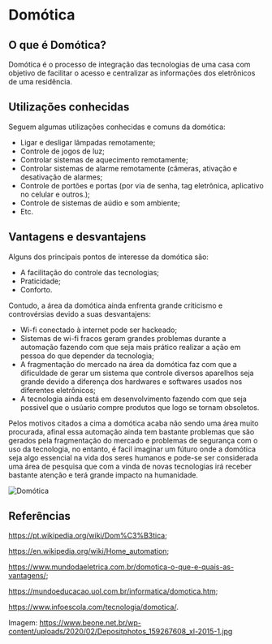 # Domótica

## O que é Domótica?
Domótica é o processo de integração das tecnologias de uma casa com objetivo de facilitar o acesso e centralizar as informações dos eletrônicos de uma residência.

## Utilizações conhecidas
Seguem algumas utilizações conhecidas e comuns da domótica:
* Ligar e desligar lâmpadas remotamente;
* Controle de jogos de luz;
* Controlar sistemas de aquecimento remotamente;
* Controlar sistemas de alarme remotamente (câmeras, ativação e desativação de alarmes;
* Controle de portões e portas (por via de senha, tag eletrônica, aplicativo no celular e outros.);
* Controle de sistemas de aúdio e som ambiente;
* Etc.

## Vantagens e desvantajens
Alguns dos principais pontos de interesse da domótica são:
* A facilitação do controle das tecnologias;
* Praticidade;
* Conforto.

Contudo, a área da domótica ainda enfrenta grande criticismo e controvérsias devido a suas desvantajens:

* Wi-fi conectado à internet pode ser hackeado;
* Sistemas de wi-fi fracos geram grandes problemas durante a automação fazendo com que seja mais prático realizar a ação em pessoa do que depender da tecnologia;
* A fragmentação do mercado na área da domótica faz com que a dificuldade de gerar um sistema que controle diversos aparelhos seja grande devido a diferença dos hardwares e softwares usados nos diferentes eletrônicos;
* A tecnologia ainda está em desenvolvimento fazendo com que seja possivel que o usúario compre produtos que logo se tornam obsoletos.

Pelos motivos citados a cima a domótica acaba não sendo uma área muito procurada, afinal essa automação ainda tem bastante problemas que são gerados pela fragmentação do mercado e problemas de segurança com o uso da tecnologia, no entanto, é facil imaginar um fúturo onde a domótica seja algo essencial na vida dos seres humanos e pode-se ser considerada uma área de pesquisa que com a vinda de novas tecnologias irá receber bastante atenção e terá grande impacto na humanidade.

![Domótica](https://www.beone.net.br/wp-content/uploads/2020/02/Depositphotos_159267608_xl-2015-1.jpg)

## Referências
https://pt.wikipedia.org/wiki/Dom%C3%B3tica;

https://en.wikipedia.org/wiki/Home_automation;

https://www.mundodaeletrica.com.br/domotica-o-que-e-quais-as-vantagens/;

https://mundoeducacao.uol.com.br/informatica/domotica.htm;

https://www.infoescola.com/tecnologia/domotica/.

Imagem: https://www.beone.net.br/wp-content/uploads/2020/02/Depositphotos_159267608_xl-2015-1.jpg
